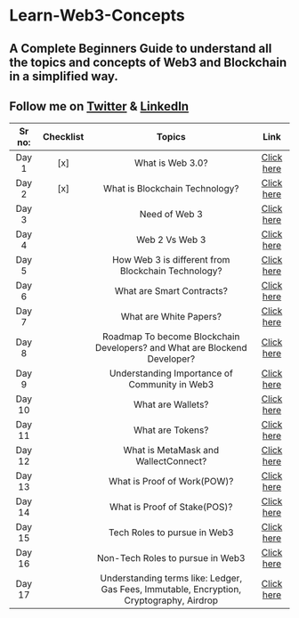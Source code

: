 # Learn-Web3-Concepts
## A Complete Beginners Guide to understand all the topics and concepts of Web3 and Blockchain in a simplified way.
## Follow me on [Twitter](https://twitter.com/akash_the_dev) & [LinkedIn](https://www.linkedin.com/in/akashjha123/)

| Sr no:  | Checklist | Topics  | Link  |
| :---: | :---:  | :---: | :---: | 
| Day 1 | [x] | What is Web 3.0? | [Click here](https://twitter.com/akash_the_dev/status/1569272032281645060) |
| Day 2 | [x] | What is Blockchain Technology? | [Click here](https://twitter.com/akash_the_dev/status/1569659865077002240) |
| Day 3 |  | Need of Web 3  | [Click here]() |
| Day 4 | | Web 2 Vs Web 3| [Click here]() |
| Day 5 | | How Web 3 is different from Blockchain Technology? | [Click here]() |
| Day 6 | | What are Smart Contracts? | [Click here]() |
| Day 7 | | What are White Papers? | [Click here]() |
| Day 8 | | Roadmap To become Blockchain Developers? and What are Blockend Developer? | [Click here]() |
| Day 9 | | Understanding Importance of Community in Web3 | [Click here]() |
| Day 10 | | What are Wallets? | [Click here]() |
| Day 11 | | What are Tokens? | [Click here]() |
| Day 12 | | What is MetaMask and WallectConnect?| [Click here]() |
| Day 13 | | What is Proof of Work(POW)? | [Click here]() |
| Day 14| | What is Proof of Stake(POS)? | [Click here]() |
| Day 15| | Tech Roles to pursue in Web3 | [Click here]() |
| Day 16 | | Non-Tech Roles to pursue in Web3 | [Click here]() |
| Day 17 | | Understanding terms like: Ledger, Gas Fees, Immutable, Encryption, Cryptography, Airdrop | [Click here]() |
